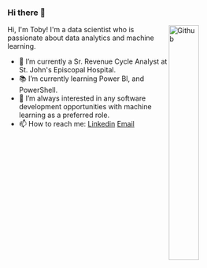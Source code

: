 ### Hi there 👋

<img width="35%" align="right" alt="Github" src="https://user-images.githubusercontent.com/48678280/88862734-4903af80-d201-11ea-968b-9c939d88a37c.gif" />

Hi, I'm Toby! I'm a data scientist who is passionate about data analytics and machine learning.
- 🔭 I’m currently a Sr. Revenue Cycle Analyst at St. John's Episcopal Hospital.
- 📚 I’m currently learning Power BI, and PowerShell.
- 👯 I’m always interested in any software development opportunities with machine learning as a preferred role. 
- 📫 How to reach me: [Linkedin](https://www.linkedin.com/in/tobchen/) [Email](mailto:tobyhchen2013@gmail.com)

